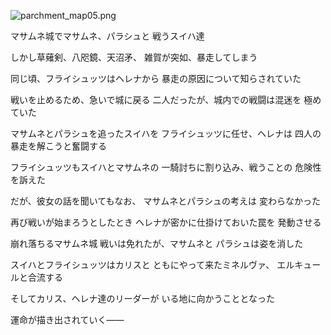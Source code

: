 
![parchment_map05.png](../images/backgrounds/parchment_map05.png)

マサムネ城でマサムネ、パラシュと
戦うスイハ達

しかし草薙剣、八咫鏡、天沼矛、
雑賀が突如、暴走してしまう

同じ頃、フライシュッツはヘレナから
暴走の原因について知らされていた

戦いを止めるため、急いで城に戻る
二人だったが、城内での戦闘は混迷を
極めていた

マサムネとパラシュを追ったスイハを
フライシュッツに任せ、ヘレナは
四人の暴走を解こうと奮闘する

フライシュッツもスイハとマサムネの
一騎討ちに割り込み、戦うことの
危険性を訴えた

だが、彼女の話を聞いてもなお、
マサムネとパラシュの考えは
変わらなかった

再び戦いが始まろうとしたとき
ヘレナが密かに仕掛けておいた罠を
発動させる

崩れ落ちるマサムネ城
戦いは免れたが、マサムネと
パラシュは姿を消した

スイハとフライシュッツはカリスと
ともにやって来たミネルヴァ、
エルキュールと合流する

そしてカリス、ヘレナ達のリーダーが
いる地に向かうこととなった

運命が描き出されていく――
